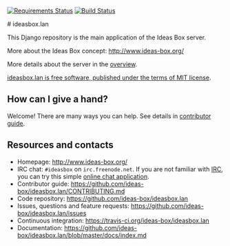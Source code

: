 [![Requirements Status](https://requires.io/github/ideas-box/ideasbox.lan/requirements.svg?branch=master)](https://requires.io/github/ideas-box/ideasbox.lan/requirements/?branch=master) [![Build Status](https://travis-ci.org/ideas-box/ideasbox.lan.svg?branch=master)](https://travis-ci.org/ideas-box/ideasbox.lan)

# ideasbox.lan

This Django repository is the main application of the Ideas Box server.

More about the Ideas Box concept: http://www.ideas-box.org/

More details about the server in the [overview](https://github.com/ideas-box/ideasbox.lan/wiki/Server-Overview).

[ideasbox.lan is free software, published under the terms of MIT license](https://github.com/ideas-box/ideasbox.lan/LICENSE.md).

## How can I give a hand?

Welcome! There are many ways you can help. See details in
[contributor guide](https://github.com/ideas-box/ideasbox.lan/CONTRIBUTING.md).

## Resources and contacts

* Homepage: http://www.ideas-box.org/
* IRC chat: `#ideasbox` on `irc.freenode.net`. If you are not familiar with
  [IRC](https://en.wikipedia.org/wiki/Internet_Relay_Chat), you can try
  this simple [online chat application](https://kiwiirc.com/client/irc.freenode.net/?nick=new-user|?#ideasbox).
* Contributor guide: https://github.com/ideas-box/ideasbox.lan/CONTRIBUTING.md
* Code repository: https://github.com/ideas-box/ideasbox.lan
* Issues, questions and feature requests:
  https://github.com/ideas-box/ideasbox.lan/issues
* Continuous integration: https://travis-ci.org/ideas-box/ideasbox.lan
* Documentation: https://github.com/ideas-box/ideasbox.lan/blob/master/docs/index.md
